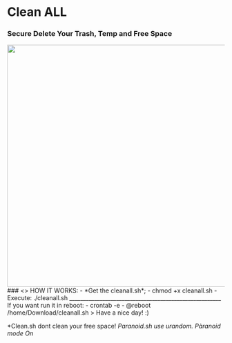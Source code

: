 # Clean ALL
### Secure Delete Your Trash, Temp and Free Space
<img src="https://user-images.githubusercontent.com/86272521/158074934-902f1763-f3d0-4258-919a-d3fb2992e6c2.png" width="600" height="560"/>
### <> HOW IT WORKS: </>
- *Get the cleanall.sh*; 
- chmod +x cleanall.sh
- Execute: ./cleanall.sh
_______________________________________________________
If you want run it in reboot:
- crontab -e
- @reboot /home/Download/cleanall.sh
 > Have a nice day! :)
 
*Clean.sh dont clean your free space!
*Paranoid.sh use urandom. Pàranoid mode On*

